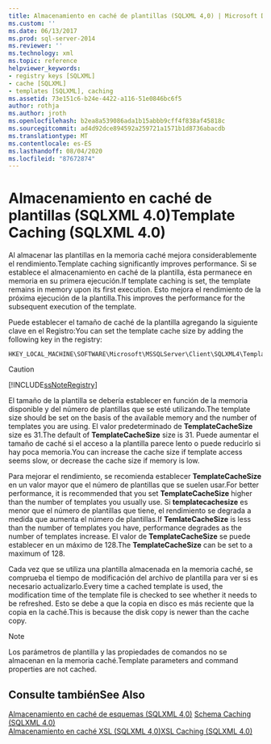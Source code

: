 ```yaml
---
title: Almacenamiento en caché de plantillas (SQLXML 4,0) | Microsoft Docs
ms.custom: ''
ms.date: 06/13/2017
ms.prod: sql-server-2014
ms.reviewer: ''
ms.technology: xml
ms.topic: reference
helpviewer_keywords:
- registry keys [SQLXML]
- cache [SQLXML]
- templates [SQLXML], caching
ms.assetid: 73e151c6-b24e-4422-a116-51e0846bc6f5
author: rothja
ms.author: jroth
ms.openlocfilehash: b2ea8a539086ada1b15abbb9cff4f838af45818c
ms.sourcegitcommit: ad4d92dce894592a259721a1571b1d8736abacdb
ms.translationtype: MT
ms.contentlocale: es-ES
ms.lasthandoff: 08/04/2020
ms.locfileid: "87672874"
---
```

# <a name="template-caching-sqlxml-40"></a><span data-ttu-id="d59e8-102">Almacenamiento en caché de plantillas (SQLXML 4.0)</span><span class="sxs-lookup"><span data-stu-id="d59e8-102">Template Caching (SQLXML 4.0)</span></span>
  <span data-ttu-id="d59e8-103">Al almacenar las plantillas en la memoria caché mejora considerablemente el rendimiento.</span><span class="sxs-lookup"><span data-stu-id="d59e8-103">Template caching significantly improves performance.</span></span> <span data-ttu-id="d59e8-104">Si se establece el almacenamiento en caché de la plantilla, ésta permanece en memoria en su primera ejecución.</span><span class="sxs-lookup"><span data-stu-id="d59e8-104">If template caching is set, the template remains in memory upon its first execution.</span></span> <span data-ttu-id="d59e8-105">Esto mejora el rendimiento de la próxima ejecución de la plantilla.</span><span class="sxs-lookup"><span data-stu-id="d59e8-105">This improves the performance for the subsequent execution of the template.</span></span>  
  
 <span data-ttu-id="d59e8-106">Puede establecer el tamaño de caché de la plantilla agregando la siguiente clave en el Registro:</span><span class="sxs-lookup"><span data-stu-id="d59e8-106">You can set the template cache size by adding the following key in the registry:</span></span>  
  
```  
HKEY_LOCAL_MACHINE\SOFTWARE\Microsoft\MSSQLServer\Client\SQLXML4\TemplateCacheSize  
```  
  
> [!CAUTION]  
>  [!INCLUDE[ssNoteRegistry](../../../includes/ssnoteregistry-md.md)]  
  
 <span data-ttu-id="d59e8-107">El tamaño de la plantilla se debería establecer en función de la memoria disponible y del número de plantillas que se esté utilizando.</span><span class="sxs-lookup"><span data-stu-id="d59e8-107">The template size should be set on the basis of the available memory and the number of templates you are using.</span></span> <span data-ttu-id="d59e8-108">El valor predeterminado de **TemplateCacheSize** size es 31.</span><span class="sxs-lookup"><span data-stu-id="d59e8-108">The default of **TemplateCacheSize** size is 31.</span></span> <span data-ttu-id="d59e8-109">Puede aumentar el tamaño de caché si el acceso a la plantilla parece lento o puede reducirlo si hay poca memoria.</span><span class="sxs-lookup"><span data-stu-id="d59e8-109">You can increase the cache size if template access seems slow, or decrease the cache size if memory is low.</span></span>  
  
 <span data-ttu-id="d59e8-110">Para mejorar el rendimiento, se recomienda establecer **TemplateCacheSize** en un valor mayor que el número de plantillas que se suelen usar.</span><span class="sxs-lookup"><span data-stu-id="d59e8-110">For better performance, it is recommended that you set **TemplateCacheSize** higher than the number of templates you usually use.</span></span> <span data-ttu-id="d59e8-111">Si **templatecachesize** es menor que el número de plantillas que tiene, el rendimiento se degrada a medida que aumenta el número de plantillas.</span><span class="sxs-lookup"><span data-stu-id="d59e8-111">If **TemlateCacheSize** is less than the number of templates you have, performance degrades as the number of templates increase.</span></span> <span data-ttu-id="d59e8-112">El valor de **TemplateCacheSize** se puede establecer en un máximo de 128.</span><span class="sxs-lookup"><span data-stu-id="d59e8-112">The **TemplateCacheSize** can be set to a maximum of 128.</span></span>  
  
 <span data-ttu-id="d59e8-113">Cada vez que se utiliza una plantilla almacenada en la memoria caché, se comprueba el tiempo de modificación del archivo de plantilla para ver si es necesario actualizarlo.</span><span class="sxs-lookup"><span data-stu-id="d59e8-113">Every time a cached template is used, the modification time of the template file is checked to see whether it needs to be refreshed.</span></span> <span data-ttu-id="d59e8-114">Esto se debe a que la copia en disco es más reciente que la copia en la caché.</span><span class="sxs-lookup"><span data-stu-id="d59e8-114">This is because the disk copy is newer than the cache copy.</span></span>  
  
> [!NOTE]  
>  <span data-ttu-id="d59e8-115">Los parámetros de plantilla y las propiedades de comandos no se almacenan en la memoria caché.</span><span class="sxs-lookup"><span data-stu-id="d59e8-115">Template parameters and command properties are not cached.</span></span>  
  
## <a name="see-also"></a><span data-ttu-id="d59e8-116">Consulte también</span><span class="sxs-lookup"><span data-stu-id="d59e8-116">See Also</span></span>  
 <span data-ttu-id="d59e8-117">[Almacenamiento en caché de esquemas &#40;SQLXML 4,0&#41;](schema-caching-sqlxml-4-0.md) </span><span class="sxs-lookup"><span data-stu-id="d59e8-117">[Schema Caching &#40;SQLXML 4.0&#41;](schema-caching-sqlxml-4-0.md) </span></span>  
 [<span data-ttu-id="d59e8-118">Almacenamiento en caché XSL &#40;SQLXML 4,0&#41;</span><span class="sxs-lookup"><span data-stu-id="d59e8-118">XSL Caching &#40;SQLXML 4.0&#41;</span></span>](xsl-caching-sqlxml-4-0.md)  
  
  

